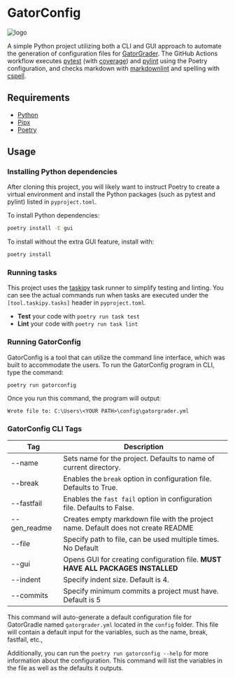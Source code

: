 # GatorConfig

![logo](https://user-images.githubusercontent.com/42869122/152203388-39f5f0ef-e4c7-4f80-b667-07a4ed739b4d.png)

A simple Python project utilizing both a CLI and GUI approach
to automate the generation of configuration files for
[GatorGrader](https://github.com/GatorEducator/gatorgrader). The GitHub Actions
workflow executes [pytest](https://pytest.org/) (with
[coverage](https://pypi.org/project/pytest-cov/)) and
[pylint](https://pylint.org/) using the Poetry configuration, and checks
markdown with [markdownlint](https://github.com/DavidAnson/markdownlint) and
spelling with [cspell](https://cspell.org/).

## Requirements

- [Python](https://realpython.com/installing-python/)
- [Pipx](https://pypa.github.io/pipx/installation/)
- [Poetry](https://python-poetry.org/docs/#installing-with-pipx)

## Usage

### Installing Python dependencies

After cloning this project, you will likely want to instruct Poetry to create a
virtual environment and install the Python packages (such as pytest and pylint)
listed in `pyproject.toml`.

To install Python dependencies:

```bash
poetry install -E gui
```

To install without the extra GUI feature, install with:

```bash
poetry install
```

### Running tasks

This project uses the [taskipy](https://github.com/illBeRoy/taskipy) task runner
to simplify testing and linting. You can see the actual commands run when tasks
are executed under the `[tool.taskipy.tasks]` header in `pyproject.toml`.

- **Test** your code with `poetry run task test`
- **Lint** your code with `poetry run task lint`

### Running GatorConfig

GatorConfig is a tool that can utilize the command line interface, which
was built to accommodate the users. To run the GatorConfig program
in CLI, type the command:

`poetry run gatorconfig`

Once you run this command, the program will output:

`Wrote file to: C:\Users\<YOUR PATH>\config\gatorgrader.yml`

### GatorConfig CLI Tags

| Tag          | Description|
|--------------|-----------------------------------------------------------------------------------------|
| --name       | Sets name for the project.  Defaults to name of current directory.|
| --break      | Enables the `break` option in configuration file. Defaults to True.|
| --fastfail   | Enables the `fast fail` option in configuration file.  Defaults to False.|
| --gen_readme | Creates empty markdown file with the project name.  Default does not create README|
| --file       | Specify path to file, can be used multiple times.  No Default|
| --gui        | Opens GUI for creating configuration file.  **MUST HAVE ALL PACKAGES INSTALLED**|
| --indent     | Specify indent size.  Default is 4.|
| --commits    | Specify minimum commits a project must have. Default is 5|

This command will auto-generate a default configuration file for GatorGradle
named `gatorgrader.yml` located in the `config` folder.
This file will contain a default input for the variables,
such as the name, break, fastfail, etc.,

Additionally, you can run the `poetry run gatorconfig --help` for more
information about the configuration. This command will list the variables
in the file as well as the defaults it outputs.

